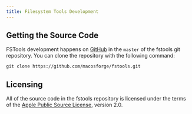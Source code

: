 ```yaml
---
title: Filesystem Tools Development
---
```


## Getting the Source Code

FSTools development happens on [GitHub](https://github.com/macosforge/fstools) in the `master` of the fstools git repository. You can clone the repository with the following command:

    git clone https://github.com/macosforge/fstools.git

## Licensing

All of the source code in the fstools repository is licensed under the terms of the [Apple Public Source License](https://opensource.apple.com/license/apsl/), version 2.0.
